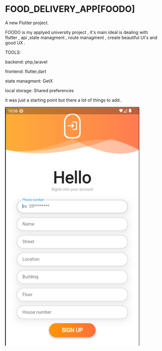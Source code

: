 # FOOD_DELIVERY_APP[FOODO]

A new Flutter project.

FOODO is my applyed university project , it's main ideal is dealing with flutter , api ,state managment , route managment , create beautiful UI's
and good UX . 

TOOLS:

backend:  php,laravel



frontend: flutter,dart



state managment: GetX



local storage: Shared preferences

it was just a starting point but there a lot of things to add..

![alt text](https://github.com/Nooraldenberkdar/Food_Delivery_App/blob/master/Screenshot%20from%202023-02-22%2011-56-23.png)
